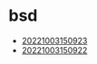 # bsd
- [20221003150923](/zet/20221003150923/README.md)
- [20221003150922](/zet/20221003150922/README.md)


